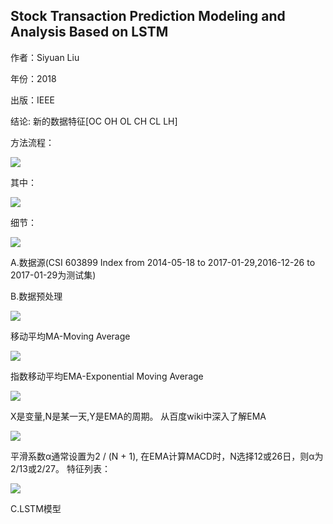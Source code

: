 ## Stock Transaction Prediction Modeling and Analysis Based on LSTM


作者：Siyuan Liu

年份：2018

出版：IEEE

结论: 新的数据特征[OC OH OL CH CL LH]

方法流程：

<img src="https://github.com/jm199504/Paper-Notes/blob/master/Financial-Time-Series-Prediction/Stock%20Transaction%20Prediction%20Modeling%20and%20Analysis%20Based%20on%20LSTM/images/1.png">

其中：

<img src="https://github.com/jm199504/Paper-Notes/blob/master/Financial-Time-Series-Prediction/Stock%20Transaction%20Prediction%20Modeling%20and%20Analysis%20Based%20on%20LSTM/images/2.png">

细节：

<img src="https://github.com/jm199504/Paper-Notes/blob/master/Financial-Time-Series-Prediction/Stock%20Transaction%20Prediction%20Modeling%20and%20Analysis%20Based%20on%20LSTM/images/3.png">

A.数据源(CSI 603899 Index from 2014-05-18 to 2017-01-29,2016-12-26 to 2017-01-29为测试集)

B.数据预处理

<img src="https://github.com/jm199504/Paper-Notes/blob/master/Financial-Time-Series-Prediction/Stock%20Transaction%20Prediction%20Modeling%20and%20Analysis%20Based%20on%20LSTM/images/4.png">

移动平均MA-Moving Average

<img src="https://github.com/jm199504/Paper-Notes/blob/master/Financial-Time-Series-Prediction/Stock%20Transaction%20Prediction%20Modeling%20and%20Analysis%20Based%20on%20LSTM/images/5.png">

指数移动平均EMA-Exponential Moving Average

<img src="https://github.com/jm199504/Paper-Notes/blob/master/Financial-Time-Series-Prediction/Stock%20Transaction%20Prediction%20Modeling%20and%20Analysis%20Based%20on%20LSTM/images/6.png">

X是变量,N是某一天,Y是EMA的周期。
从百度wiki中深入了解EMA

<img src="https://github.com/jm199504/Paper-Notes/blob/master/Financial-Time-Series-Prediction/Stock%20Transaction%20Prediction%20Modeling%20and%20Analysis%20Based%20on%20LSTM/images/7.png">

平滑系数α通常设置为2 / (N + 1), 在EMA计算MACD时，N选择12或26日，则α为2/13或2/27。
特征列表：

<img src="https://github.com/jm199504/Paper-Notes/blob/master/Financial-Time-Series-Prediction/Stock%20Transaction%20Prediction%20Modeling%20and%20Analysis%20Based%20on%20LSTM/images/8.png">

C.LSTM模型
